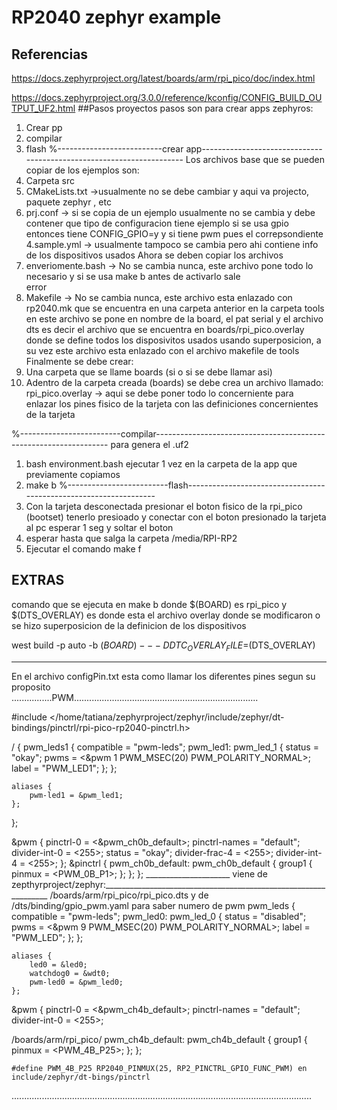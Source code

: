 # RP2040 zephyr example

## Referencias

https://docs.zephyrproject.org/latest/boards/arm/rpi_pico/doc/index.html

https://docs.zephyrproject.org/3.0.0/reference/kconfig/CONFIG_BUILD_OUTPUT_UF2.html
##Pasos proyectos
pasos son para crear apps zephyros:
1. Crear pp
2. compilar
3. flash
%--------------------------crear app---------------------------------------------------------------------
Los archivos base que se pueden copiar de los ejemplos son:
1. Carpeta src
2. CMakeLists.txt	->usualmente no se debe cambiar y aqui va projecto, paquete zephyr , etc
3. prj.conf 		-> si se copia de un ejemplo usualmente no se cambia y debe contener que tipo de configuracion tiene
			ejemplo si se usa gpio entonces tiene CONFIG_GPIO=y y si tiene pwm pues el correpsondiente
4.sample.yml 		-> usualmente tampoco se cambia pero ahi contiene info de los dispositivos usados
Ahora se deben copiar los archivos
1. enveriomente.bash	-> No se cambia nunca, este archivo pone todo lo necesario y si se usa make b antes de activarlo sale 					
			error
2. Makefile		-> No se cambia nunca, este archivo esta enlazado con rp2040.mk que se encuentra en una carpeta anterior
			en la carpeta tools en este archivo se pone en nombre de la board, el pat serial y el archivo dts es
			decir el archivo que se encuentra en boards/rpi_pico.overlay donde se define todos los disposivitos usados
			usando superposicion, a su vez este archivo esta enlazado con el archivo makefile de tools 
Finalmente se debe crear:
1. Una carpeta que se llame boards (si o si se debe llamar asi)
2. Adentro de la carpeta creada (boards) se debe crea un archivo llamado:
rpi_pico.overlay	-> aqui se debe poner todo lo concerniente para enlazar los pines fisico de la tarjeta con las 
			definiciones concernientes de la tarjeta

%-------------------------compilar------------------------------------------------------------------
para genera el .uf2
1. bash environment.bash ejecutar 1 vez en la carpeta de la app que previamente copiamos
2. make b
%-------------------------flash------------------------------------------------------------------
1. Con la tarjeta desconectada presionar el boton fisico de la rpi_pico (bootset) tenerlo presioado
y conectar con el boton presionado la tarjeta al pc esperar 1 seg y soltar el boton
2. esperar hasta que salga la carpeta /media/RPI-RP2
3. Ejecutar el comando make f

******************************************EXTRAS******************************************
--------------------------------------------------------------------------------------------
comando que se ejecuta en make b donde $(BOARD) es rpi_pico y $(DTS_OVERLAY) es donde esta el archivo overlay donde se modificaron o se hizo superposicion de la definicion de los dispositivos

west build -p auto -b $(BOARD) -- -DDTC_OVERLAY_FILE=$(DTS_OVERLAY)

-----------------------------------------------------------------------------------------------------
En el archivo configPin.txt esta como llamar los diferentes pines segun su proposito		
................PWM.........................................................................

#include </home/tatiana/zephyrproject/zephyr/include/zephyr/dt-bindings/pinctrl/rpi-pico-rp2040-pinctrl.h>

/ {
	pwm_leds1 {
		compatible = "pwm-leds";
		pwm_led1: pwm_led_1 {
			status = "okay";
			pwms = <&pwm 1 PWM_MSEC(20) PWM_POLARITY_NORMAL>;
			label = "PWM_LED1";
		};
	};

	aliases {
		pwm-led1 = &pwm_led1;
	};
};


&pwm {
	pinctrl-0 = <&pwm_ch0b_default>;
	pinctrl-names = "default";
	divider-int-0 = <255>;
	status = "okay";
	divider-frac-4 = <255>;
	divider-int-4 = <255>;
};
&pinctrl {
	pwm_ch0b_default: pwm_ch0b_default {
		group1 {
			pinmux = <PWM_0B_P1>;
		};
	};
};
_____________________ viene de zepthyrproject/zephyr:________________________________________________________________
/boards/arm/rpi_pico/rpi_pico.dts y de /dts/binding/gpio_pwm.yaml para saber numero de pwm
pwm_leds {
		compatible = "pwm-leds";
		pwm_led0: pwm_led_0 {
			status = "disabled";
			pwms = <&pwm 9 PWM_MSEC(20) PWM_POLARITY_NORMAL>;
			label = "PWM_LED";
		};
	};

	aliases {
		led0 = &led0;
		watchdog0 = &wdt0;
		pwm-led0 = &pwm_led0;
	};


&pwm {
	pinctrl-0 = <&pwm_ch4b_default>;
	pinctrl-names = "default";
	divider-int-0 = <255>;

/boards/arm/rpi_pico/
	pwm_ch4b_default: pwm_ch4b_default {
		group1 {
			pinmux = <PWM_4B_P25>;
		};
	};
	
	#define PWM_4B_P25 RP2040_PINMUX(25, RP2_PINCTRL_GPIO_FUNC_PWM) en include/zephyr/dt-bings/pinctrl
.......................................................................................................................
		


